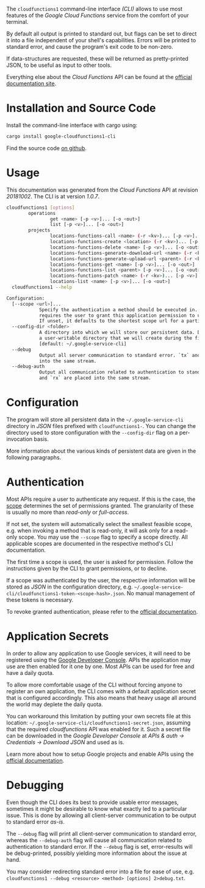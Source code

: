<!---
DO NOT EDIT !
This file was generated automatically from 'src/mako/cli/README.md.mako'
DO NOT EDIT !
-->
The `cloudfunctions1` command-line interface *(CLI)* allows to use most features of the *Google Cloud Functions* service from the comfort of your terminal.

By default all output is printed to standard out, but flags can be set to direct it into a file independent of your shell's
capabilities. Errors will be printed to standard error, and cause the program's exit code to be non-zero.

If data-structures are requested, these will be returned as pretty-printed JSON, to be useful as input to other tools.

Everything else about the *Cloud Functions* API can be found at the
[official documentation site](https://cloud.google.com/functions).

# Installation and Source Code

Install the command-line interface with cargo using:

```bash
cargo install google-cloudfunctions1-cli
```

Find the source code [on github](https://github.com/Byron/google-apis-rs/tree/master/gen/cloudfunctions1-cli).

# Usage

This documentation was generated from the *Cloud Functions* API at revision *20181002*. The CLI is at version *1.0.7*.

```bash
cloudfunctions1 [options]
        operations
                get <name> [-p <v>]... [-o <out>]
                list [-p <v>]... [-o <out>]
        projects
                locations-functions-call <name> (-r <kv>)... [-p <v>]... [-o <out>]
                locations-functions-create <location> (-r <kv>)... [-p <v>]... [-o <out>]
                locations-functions-delete <name> [-p <v>]... [-o <out>]
                locations-functions-generate-download-url <name> (-r <kv>)... [-p <v>]... [-o <out>]
                locations-functions-generate-upload-url <parent> (-r <kv>)... [-p <v>]... [-o <out>]
                locations-functions-get <name> [-p <v>]... [-o <out>]
                locations-functions-list <parent> [-p <v>]... [-o <out>]
                locations-functions-patch <name> (-r <kv>)... [-p <v>]... [-o <out>]
                locations-list <name> [-p <v>]... [-o <out>]
  cloudfunctions1 --help

Configuration:
  [--scope <url>]...
            Specify the authentication a method should be executed in. Each scope
            requires the user to grant this application permission to use it.
            If unset, it defaults to the shortest scope url for a particular method.
  --config-dir <folder>
            A directory into which we will store our persistent data. Defaults to
            a user-writable directory that we will create during the first invocation.
            [default: ~/.google-service-cli]
  --debug
            Output all server communication to standard error. `tx` and `rx` are placed
            into the same stream.
  --debug-auth
            Output all communication related to authentication to standard error. `tx`
            and `rx` are placed into the same stream.

```

# Configuration

The program will store all persistent data in the `~/.google-service-cli` directory in *JSON* files prefixed with `cloudfunctions1-`.  You can change the directory used to store configuration with the `--config-dir` flag on a per-invocation basis.

More information about the various kinds of persistent data are given in the following paragraphs.

# Authentication

Most APIs require a user to authenticate any request. If this is the case, the [scope][scopes] determines the 
set of permissions granted. The granularity of these is usually no more than *read-only* or *full-access*.

If not set, the system will automatically select the smallest feasible scope, e.g. when invoking a
method that is read-only, it will ask only for a read-only scope. 
You may use the `--scope` flag to specify a scope directly. 
All applicable scopes are documented in the respective method's CLI documentation.

The first time a scope is used, the user is asked for permission. Follow the instructions given 
by the CLI to grant permissions, or to decline.

If a scope was authenticated by the user, the respective information will be stored as *JSON* in the configuration
directory, e.g. `~/.google-service-cli/cloudfunctions1-token-<scope-hash>.json`. No manual management of these tokens
is necessary.

To revoke granted authentication, please refer to the [official documentation][revoke-access].

# Application Secrets

In order to allow any application to use Google services, it will need to be registered using the 
[Google Developer Console][google-dev-console]. APIs the application may use are then enabled for it
one by one. Most APIs can be used for free and have a daily quota.

To allow more comfortable usage of the CLI without forcing anyone to register an own application, the CLI
comes with a default application secret that is configured accordingly. This also means that heavy usage
all around the world may deplete the daily quota.

You can workaround this limitation by putting your own secrets file at this location: 
`~/.google-service-cli/cloudfunctions1-secret.json`, assuming that the required *cloudfunctions* API 
was enabled for it. Such a secret file can be downloaded in the *Google Developer Console* at 
*APIs & auth -> Credentials -> Download JSON* and used as is.

Learn more about how to setup Google projects and enable APIs using the [official documentation][google-project-new].


# Debugging

Even though the CLI does its best to provide usable error messages, sometimes it might be desirable to know
what exactly led to a particular issue. This is done by allowing all client-server communication to be 
output to standard error *as-is*.

The `--debug` flag will print all client-server communication to standard error, whereas the `--debug-auth` flag
will cause all communication related to authentication to standard error.
If the `--debug` flag is set, error-results will be debug-printed, possibly yielding more information about the 
issue at hand.

You may consider redirecting standard error into a file for ease of use, e.g. `cloudfunctions1 --debug <resource> <method> [options] 2>debug.txt`.


[scopes]: https://developers.google.com/+/api/oauth#scopes
[revoke-access]: http://webapps.stackexchange.com/a/30849
[google-dev-console]: https://console.developers.google.com/
[google-project-new]: https://developers.google.com/console/help/new/